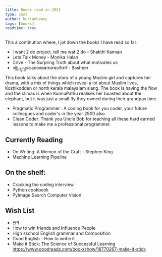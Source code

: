 ```yaml
---
title: Books read in 2021
type: post
author: kurianbenoy
tags: [books]
readtime: true
---
```


This a continution where, I jot down the books I have read so far:

-  I want 2 do project. tell me wat 2 do - Shakthi Kannan
- Lets Talk Money - Monika Halan
- Drive - The Surpring Truth about what motivates us
-  ന്റുപ്പുപ്പാക്കൊരാനേണ്ടാർന്ന് - Basheer 

This book talks about the story of a young Muslim girl and captures her drama, with a mix of things
which reveal a lot about Muslim lives, Kozhikodden or north kerala malayalam slang. The book is having
the flow and the climax is when KunnuPathu realises her boasted about the elephant, but it was just a small fly
they owned during their grandpas time.
- Pragmatic Programmer : A coding book for you coder, your future colleagues and coder's in the year 2500 also.
- Clean Coder: Thank you Uncle Bob for teaching all these hard earned lessons to make me a professional programmer.

## Currently Reading

- On Writing: A Memoir of the Craft - Stephen King
- Machine Learning Pipeline

## On the shelf:

- Cracking the coding interview
- Python cookbook
- PyImage Search Computer Vision

## Wish List

- EPI
- How to win friends and Influence People
- High sschool English grammar and Composition
- Good English - How to writie it
- Make it Stick: The Science of Successful Learning https://www.goodreads.com/book/show/18770267-make-it-stick
